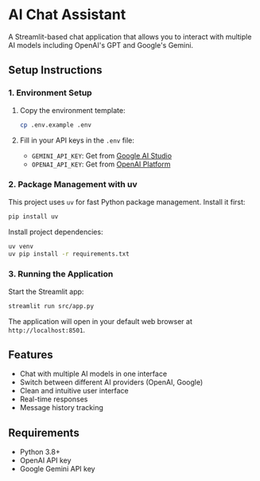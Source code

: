 # AI Chat Assistant

A Streamlit-based chat application that allows you to interact with multiple AI models including OpenAI's GPT and Google's Gemini.

## Setup Instructions

### 1. Environment Setup

1. Copy the environment template:
   ```bash
   cp .env.example .env
   ```

2. Fill in your API keys in the `.env` file:
   - `GEMINI_API_KEY`: Get from [Google AI Studio](https://makersuite.google.com/app/apikey)
   - `OPENAI_API_KEY`: Get from [OpenAI Platform](https://platform.openai.com/api-keys)

### 2. Package Management with uv

This project uses `uv` for fast Python package management. Install it first:

```bash
pip install uv
```

Install project dependencies:
```bash
uv venv
uv pip install -r requirements.txt
```

### 3. Running the Application

Start the Streamlit app:
```bash
streamlit run src/app.py
```

The application will open in your default web browser at `http://localhost:8501`.

## Features

- Chat with multiple AI models in one interface
- Switch between different AI providers (OpenAI, Google)
- Clean and intuitive user interface
- Real-time responses
- Message history tracking

## Requirements

- Python 3.8+
- OpenAI API key
- Google Gemini API key
